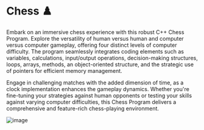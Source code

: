 # Chess ♟️

Embark on an immersive chess experience with this robust C++ Chess Program. Explore the versatility of human versus human and computer versus computer gameplay, offering four distinct levels of computer difficulty. The program seamlessly integrates coding elements such as variables, calculations, input/output operations, decision-making structures, loops, arrays, methods, an object-oriented structure, and the strategic use of pointers for efficient memory management.

Engage in challenging matches with the added dimension of time, as a clock implementation enhances the gameplay dynamics. Whether you're fine-tuning your strategies against human opponents or testing your skills against varying computer difficulties, this Chess Program delivers a comprehensive and feature-rich chess-playing environment.

![image]()
